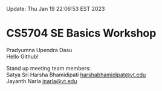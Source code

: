  Update: Thu Jan 19 22:06:53 EST 2023
# CS5704 SE Basics Workshop
Pradyumna Upendra Dasu <br />
Hello Github! <br />

Stand up meeting team members: <br />
Satya Sri Harsha Bhamidipati <harshabhamidipat@vt.edu> <br />
Jayanth Narla <jnarla@vt.edu> <br />
